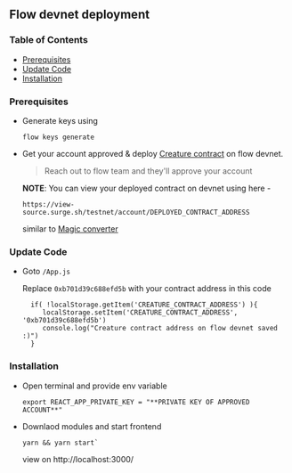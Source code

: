
## Flow devnet deployment 



### Table of Contents

* [Prerequisites](./flow-devnet-deployment.md#Prerequisites)
* [Update Code](./flow-devnet-deployment.md#Update-Code)
* [Installation](./flow-devnet-deployment.md#Installation)


### Prerequisites

* Generate keys using
  ```
  flow keys generate
  ```

* Get your account approved & deploy [Creature contract](src/flow/contracts/Creature.cdc) on flow devnet.
  
  > Reach out to flow team and they'll approve your account
  

  **NOTE**: You can view your deployed contract on devnet using here - 
  ```
  https://view-source.surge.sh/testnet/account/DEPLOYED_CONTRACT_ADDRESS
  ```
  similar to [Magic converter](https://view-source.surge.sh/testnet/account/0xb701d39c688efd5b)



### Update Code

* Goto `/App.js` 

  Replace `0xb701d39c688efd5b` with your contract address in this code
  ```
    if( !localStorage.getItem('CREATURE_CONTRACT_ADDRESS') ){
       localStorage.setItem('CREATURE_CONTRACT_ADDRESS', '0xb701d39c688efd5b') 
       console.log("Creature contract address on flow devnet saved :)")
    }
  ```


### Installation

* Open terminal and provide env variable
  ```
  export REACT_APP_PRIVATE_KEY = "**PRIVATE KEY OF APPROVED ACCOUNT**"
  ```

* Downlaod modules and start frontend
  ```
  yarn && yarn start`
  ```
  view on http://localhost:3000/

